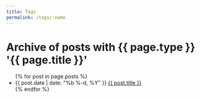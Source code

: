 ```yaml
---
title: Tags
permalink: /tags/:name
---
```

<h1>Archive of posts with {{ page.type }} '{{ page.title }}'</h1>
<ul class="posts">
  {% for post in page.posts %}
    <li>
      <span class="post-date">{{ post.date | date: "%b %-d, %Y" }}</span>
      <a class="post-link" href="{{ post.url | prepend: site.baseurl }}">{{ post.title }}</a>
    </li>
  {% endfor %}
</ul>

<!--<div class="section-title col-md-12 mt-4">
	<h2 id="{{ name | replace: " ","-" }}">Tag <span class="text-capitalize">{{ name }}</span></h2>
</div>
<div class="row listrecent">
	{% for t in site.tags | where_exp: "t", "t[0] == name" %}
		{% assign pages_list = t[1] %}
		{% for post in pages_list %}
			{% if post.title != null %}
				{% if group == null or group == post.group %}
					{% include postbox.html %}
				{% endif %}
			{% endif %}
		{% endfor %}
		{% assign pages_list = nil %}
		{% assign group = nil %}
	{% endfor %}
</div>-->
